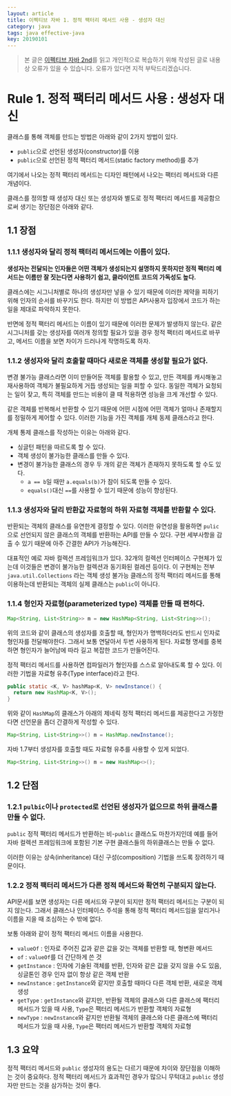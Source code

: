```yaml
---
layout: article
title: 이펙티브 자바 1. 정적 팩터리 메서드 사용 - 생성자 대신
category: java
tags: java effective-java
key: 20190101
---
```


> 본 글은 [이펙티브 자바 2nd](https://book.naver.com/bookdb/book_detail.nhn?bid=8064518)를
읽고 개인적으로 복습하기 위해 작성된 글로 내용상 오류가 있을 수 있습니다. 오류가 있다면
지적 부탁드리겠습니다.

# Rule 1. 정적 팩터리 메서드 사용 : 생성자 대신

클래스를 통해 객체를 만드는 방법은 아래와 같이 2가지 방법이 있다.

-   `public`으로 선언된 생성자(constructor)를 이용
-   `public`으로 선언된 정적 팩터리 메서드(static factory method)를 추가

여기에서 나오는 정적 팩터리 메서드는 디자인 패턴에서 나오는 팩터리 메서드와 다른 개념이다.

클래스를 정의할 때 생성자 대신 또는 생성자와 별도로 정적 팩터리 메서드를 제공함으로써
생기는 장단점은 아래와 같다.

## 1.1 장점

### 1.1.1 생성자와 달리 정적 팩터리 메서드에는 이름이 있다.

**생성자는 전달되는 인자들은 어떤 객체가 생성되는지 설명하지 못하지만 정적 팩터리 메서드는
이름만 잘 짓는다면 사용하기 쉽고, 클라이언트 코드의 가독성도 높다.**

클래스에는 시그니처별로 하나의 생성자만 넣을 수 있기 때문에 이러한 제약을 피하기 위해
인자의 순서를 바꾸기도 한다. 하지만 이 방법은 API사용자 입장에서 코드가 하는 일을 제대로
파악하지 못한다.

반면에 정적 팩터리 메서드는 이름이 있기 때문에 이러한 문제가 발생하지 않는다. 같은 시그니처를
갖는 생성자를 여러개 정의할 필요가 있을 경우 정적 팩터리 메서드로 바꾸고, 메서드 이름을
보면 차이가 드러나게 작명하도록 하자.

### 1.1.2 생성자와 달리 호출할 때마다 새로운 객체를 생성할 필요가 없다.

변경 불가능 클래스라면 이미 만들어둔 객체를 활용할 수 있고, 만든 객체를 캐시해놓고 재사용하여
객체가 불필요하게 거듭 생성되는 일을 피할 수 있다. 동일한 객체가 요청되는 일이 잦고, 특히
객체를 만드는 비용이 클 때 적용하면 성능을 크게 개선할 수 있다.

같은 객체를 반복해서 반환할 수 있기 때문에 어떤 시점에 어떤 객체가 얼마나 존재할지를
정밀하게 제어할 수 있다. 이러한 기능을 가진 객체를 개체 동제 클래스라고 한다.

개체 통제 클래스를 작성하는 이유는 아래와 같다.

-   싱글턴 패턴을 따르도록 할 수 있다.
-   객체 생성이 불가능한 클래스를 만들 수 있다.
-   변경이 불가능한 클래스의 경우 두 개의 같은 객체가 존재하지 못하도록 할 수도 있다.
    -   `a == b`일 때만 `a.equals(b)`가 참이 되도록 만들 수 있다.
    -   `equals()`대신 `==`를 사용할 수 있기 때문에 성능이 향상된다.

### 1.1.3 생성자와 달리 반환값 자료형의 하위 자료형 객체를 반환할 수 있다.

반환되는 객체의 클래스를 유연한게 결정할 수 있다. 이러한 유연성을 활용하면 `pulic`으로
선언되지 않은 클래스의 객체를 반환하는 API를 만들 수 있다. 구현 세부사항을 감출 수 있기
때문에 아주 간결한 API가 가능해진다.

대표적인 예로 자바 컬렉션 프레임워크가 있다. 32개의 컬렉션 인터페이스 구현체가 있는데
이것들은 변경이 불가능한 컬렉션과 동기화된 컬레션 등이다. 이 구현체는 전부 `java.util.Collections`
라는 객체 생성 불가능 클래스의 정적 팩터리 메서드를 통해 이용하는데 반환되는 객체의
실제 클래스는 `public`이 아니다.

### 1.1.4 형인자 자료형(parameterized type) 객체를 만들 때 편하다.

```java
Map<String, List<String>> m = new HashMap<String, List<String>>();
```

위의 코드와 같이 클래스의 생성자를 호출할 때, 형인자가 명백하더라도 반드시 인자로 형인자를
전달해야한다. 그래서 보통 연달아서 두번 사용하게 된다. 자료형 명세를 중복하면 형인자가
늘어남에 따라 길고 복잡한 코드가 만들어진다.

정적 팩터리 메서드를 사용하면 컴파일러가 형인자를 스스로 알아내도록 할 수 있다.
이러한 기법을 자료형 유추(Type interface)라고 한다.

```java
public static <K, V> hashMap<K, V> newInstance() {
  return new HashMap<K, V>();
}
```

위와 같이 `HashMap`의 클래스가 아래의 제네릭 정적 팩터리 메서드를 제공한다고 가정한다면
선언문을 좀더 간결하게 작성할 수 있다.

```java
Map<String, List<String>>() m = HashMap.newInstance();
```

자바 1.7부터 생성자를 호출할 때도 자료형 유추를 사용할 수 있게 되었다.

```java
Map<String, List<String>>() m = new HashMap<>();
```

## 1.2 단점

### 1.2.1 `pulbic`이나 `protected`로 선언된 생성자가 없으므로 하위 클래스를 만들 수 없다.

`public` 정적 팩터리 메서드가 반환하는 비-`public` 클래스도 마찬가지인데 예를 들어 자바
컬렉션 프레임워크에 포함된 기본 구현 클래스들의 하위클래스는 만들 수 없다.

이러한 이유는 상속(inheritance) 대신 구성(composition) 기법을 쓰도록 장려하기 때문이다.

### 1.2.2 정적 팩터리 메서드가 다른 정적 메서드와 확연히 구분되지 않는다.

API문서를 보면 생성자는 다른 메서드와 구분이 되지만 정적 팩터리 메서드는 구분이 되지 않는다.
그래서 클래스나 인터페이스 주석을 통해 정적 팩터리 메서드임을 알리거나 이름을 지을 때
조심하는 수 밖에 없다.

보통 아래와 같이 정적 팩터리 메서드 이름을 사용한다.

- `valueOf` : 인자로 주어진 값과 같은 값을 갖는 객체를 반환할 때, 형변환 메서드
- `of` : `valueOf`를 더 간단하게 쓴 것
- `getInstance` : 인자에 기술된 객체를 반환, 인자와 같은 값을 갖지 않을 수도 있음,
싱글톤인 경우 인자 없이 항상 같은 객체 반환
- `newInstance` : `getInstance`와 같지만 호출할 때마다 다른 객체 반환, 새로운 객체 생성
- `getType` : `getInstance`와 같지만, 반환될 객체의 클래스와 다른 클래스에 팩터리 메서드가
있을 때 사용, `Type`은 팩터리 메서드가 반환할 객체의 자료형
- `newType` : `newInstance`와 같지만 반환될 객체의 클래스와 다른 클래스에 팩터리 메서드가
있을 때 사용, `Type`은 팩터리 메서드가 반환할 객체의 자료형

## 1.3 요약

정적 팩터리 메서드와 `public` 생성자의 용도는 다르기 때문에 차이와 장단점을 이해하는
것이 중요하다. 정적 팩터리 메서드가 효과적인 경우가 많으니 무턱대고 `public` 생성자만
만드는 것을 삼가하는 것이 좋다.
